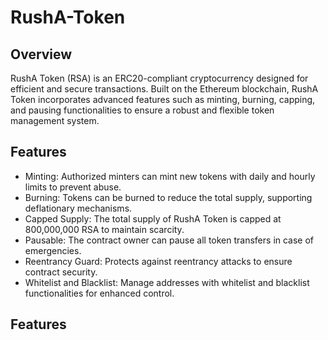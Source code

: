 # RushA-Token

## Overview
RushA Token (RSA) is an ERC20-compliant cryptocurrency designed for efficient and secure transactions. Built on the Ethereum blockchain, RushA Token incorporates advanced features such as minting, burning, capping, and pausing functionalities to ensure a robust and flexible token management system.

## Features
* Minting: Authorized minters can mint new tokens with daily and hourly limits to prevent abuse.
* Burning: Tokens can be burned to reduce the total supply, supporting deflationary mechanisms.
* Capped Supply: The total supply of RushA Token is capped at 800,000,000 RSA to maintain scarcity.
* Pausable: The contract owner can pause all token transfers in case of emergencies.
* Reentrancy Guard: Protects against reentrancy attacks to ensure contract security.
* Whitelist and Blacklist: Manage addresses with whitelist and blacklist functionalities for enhanced control.

## Features
